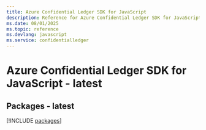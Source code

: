 ```yaml
---
title: Azure Confidential Ledger SDK for JavaScript
description: Reference for Azure Confidential Ledger SDK for JavaScript
ms.date: 08/01/2025
ms.topic: reference
ms.devlang: javascript
ms.service: confidentialledger
---
```

# Azure Confidential Ledger SDK for JavaScript - latest
## Packages - latest
[!INCLUDE [packages](confidential-ledger-index.md)]